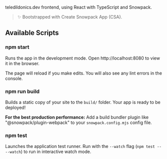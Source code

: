 teledildonics.dev frontend, using React with TypeScript and Snowpack.

> ✨ Bootstrapped with Create Snowpack App (CSA).

## Available Scripts

### npm start

Runs the app in the development mode. Open http://localhost:8080 to view it in
the browser.

The page will reload if you make edits. You will also see any lint errors in the
console.

### npm run build

Builds a static copy of your site to the `build/` folder. Your app is ready to
be deployed!

**For the best production performance:** Add a build bundler plugin like
"@snowpack/plugin-webpack" to your `snowpack.config.mjs` config file.

### npm test

Launches the application test runner. Run with the `--watch` flag
(`npm test -- --watch`) to run in interactive watch mode.
